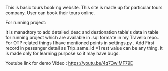 This is basic tours booking website. This site is made up for particular tours company. User can book their tours online.

For running project:

It is manadtory to add detailed_desc and destionation table's data in table for running project which are available in .sql formate in my Travello repo..
For OTP related things I have mentioned points in settings.py .
Add First record in pessanger detail as Trip_same_id =1 rest value can be any thing.
It is made only for learning purpose so it may have bugs.

Youtube link for demo Video : https://youtu.be/4q73wIMF79E
